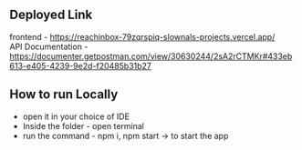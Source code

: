 ## Deployed Link
frontend - https://reachinbox-79zqrspiq-slownals-projects.vercel.app/ <br/>
API Documentation - https://documenter.getpostman.com/view/30630244/2sA2rCTMKr#433eb613-e405-4239-9e2d-f20485b31b27

## How to run Locally
- open it in your choice of IDE
- Inside the folder - open terminal
- run the command - npm i, npm start -> to start the app
